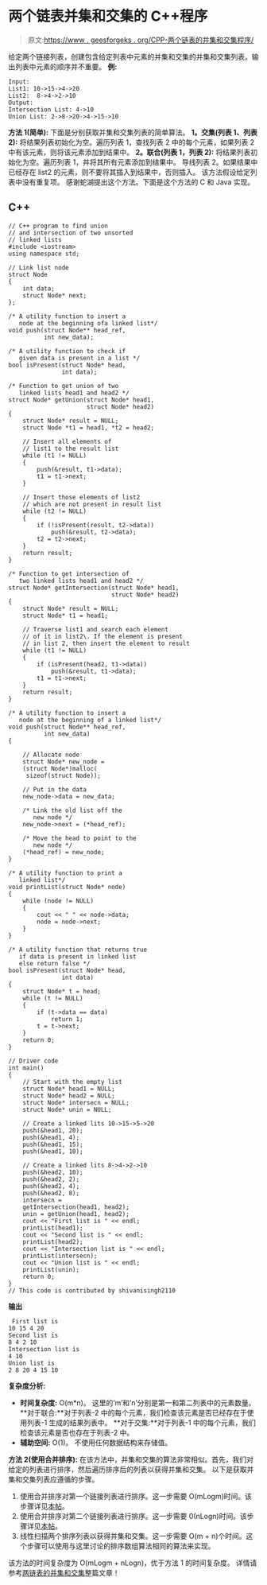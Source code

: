 # 两个链表并集和交集的 C++程序

> 原文:[https://www . geesforgeks . org/CPP-两个链表的并集和交集程序/](https://www.geeksforgeeks.org/cpp-program-for-union-and-intersection-of-two-linked-lists/)

给定两个链接列表，创建包含给定列表中元素的并集和交集的并集和交集列表。输出列表中元素的顺序并不重要。
**例:**

```
Input:
List1: 10->15->4->20
List2:  8->4->2->10
Output:
Intersection List: 4->10
Union List: 2->8->20->4->15->10
```

**方法 1(简单):**
下面是分别获取并集和交集列表的简单算法。
**1。交集(列表 1、列表 2):**
将结果列表初始化为空。遍历列表 1，查找列表 2 中的每个元素，如果列表 2 中有该元素，则将该元素添加到结果中。
**2。联合(列表 1，列表 2):**
将结果列表初始化为空。遍历列表 1，并将其所有元素添加到结果中。
导线列表 2。如果结果中已经存在 list2 的元素，则不要将其插入到结果中，否则插入。
该方法假设给定列表中没有重复项。
感谢蛇湖提出这个方法。下面是这个方法的 C 和 Java 实现。

## C++

```
// C++ program to find union
// and intersection of two unsorted
// linked lists
#include <iostream>
using namespace std;

// Link list node 
struct Node 
{
    int data;
    struct Node* next;
};

/* A utility function to insert a 
   node at the beginning ofa linked list*/
void push(struct Node** head_ref, 
          int new_data);

/* A utility function to check if 
   given data is present in a list */
bool isPresent(struct Node* head, 
               int data);

/* Function to get union of two 
   linked lists head1 and head2 */
struct Node* getUnion(struct Node* head1,
                      struct Node* head2)
{
    struct Node* result = NULL;
    struct Node *t1 = head1, *t2 = head2;

    // Insert all elements of
    // list1 to the result list
    while (t1 != NULL) 
    {
        push(&result, t1->data);
        t1 = t1->next;
    }

    // Insert those elements of list2
    // which are not present in result list
    while (t2 != NULL) 
    {
        if (!isPresent(result, t2->data))
            push(&result, t2->data);
        t2 = t2->next;
    }
    return result;
}

/* Function to get intersection of 
   two linked lists head1 and head2 */
struct Node* getIntersection(struct Node* head1,
                             struct Node* head2)
{
    struct Node* result = NULL;
    struct Node* t1 = head1;

    // Traverse list1 and search each element 
    // of it in list2\. If the element is present 
    // in list 2, then insert the element to result
    while (t1 != NULL) 
    {
        if (isPresent(head2, t1->data))
            push(&result, t1->data);
        t1 = t1->next;
    }
    return result;
}

/* A utility function to insert a 
   node at the beginning of a linked list*/
void push(struct Node** head_ref, 
          int new_data)
{

    // Allocate node 
    struct Node* new_node = 
    (struct Node*)malloc(
     sizeof(struct Node));

    // Put in the data 
    new_node->data = new_data;

    /* Link the old list off the 
       new node */
    new_node->next = (*head_ref);

    /* Move the head to point to the 
       new node */
    (*head_ref) = new_node;
}

/* A utility function to print a 
   linked list*/
void printList(struct Node* node)
{
    while (node != NULL) 
    {
        cout << " " << node->data;
        node = node->next;
    }
}

/* A utility function that returns true 
   if data is present in linked list 
   else return false */
bool isPresent(struct Node* head, 
               int data)
{
    struct Node* t = head;
    while (t != NULL) 
    {
        if (t->data == data)
            return 1;
        t = t->next;
    }
    return 0;
}

// Driver code
int main()
{  
    // Start with the empty list 
    struct Node* head1 = NULL;
    struct Node* head2 = NULL;
    struct Node* intersecn = NULL;
    struct Node* unin = NULL;

    // Create a linked lits 10->15->5->20 
    push(&head1, 20);
    push(&head1, 4);
    push(&head1, 15);
    push(&head1, 10);

    // Create a linked lits 8->4->2->10 
    push(&head2, 10);
    push(&head2, 2);
    push(&head2, 4);
    push(&head2, 8);
    intersecn = 
    getIntersection(head1, head2);
    unin = getUnion(head1, head2);
    cout << "First list is " << endl;
    printList(head1);
    cout << "Second list is " << endl;
    printList(head2);
    cout << "Intersection list is " << endl;
    printList(intersecn);
    cout << "Union list is " << endl;
    printList(unin);
    return 0;
}
// This code is contributed by shivanisingh2110
```

**输出**

```
 First list is 
10 15 4 20 
Second list is 
8 4 2 10 
Intersection list is 
4 10 
Union list is 
2 8 20 4 15 10
```

**复杂度分析:**

*   **时间复杂度:** O(m*n)。
    这里的‘m’和‘n’分别是第一和第二列表中的元素数量。
    **对于联合:**对于列表-2 中的每个元素，我们检查该元素是否已经存在于使用列表-1 生成的结果列表中。
    **对于交集:**对于列表-1 中的每个元素，我们检查该元素是否也存在于列表-2 中。
*   **辅助空间:** O(1)。
    不使用任何数据结构来存储值。

**方法 2(使用合并排序):**
在该方法中，并集和交集的算法非常相似。首先，我们对给定的列表进行排序，然后遍历排序后的列表以获得并集和交集。
以下是获取并集和交集列表应遵循的步骤。

1.  使用合并排序对第一个链接列表进行排序。这一步需要 O(mLogm)时间。该步骤详见[本帖](https://www.geeksforgeeks.org/archives/7740)。
2.  使用合并排序对第二个链接列表进行排序。这一步需要 0(nLogn)时间。该步骤详见[本帖](https://www.geeksforgeeks.org/archives/7740)。
3.  线性扫描两个排序列表以获得并集和交集。这一步需要 O(m + n)个时间。这个步骤可以使用与这里讨论的排序数组算法相同的算法来实现。

该方法的时间复杂度为 O(mLogm + nLogn)，优于方法 1 的时间复杂度。
详情请参考[两链表的并集和交集](https://www.geeksforgeeks.org/union-and-intersection-of-two-linked-lists/)整篇文章！